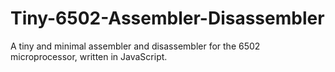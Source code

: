 # Tiny-6502-Assembler-Disassembler
A tiny and minimal assembler and disassembler for the 6502 microprocessor, written in JavaScript.
